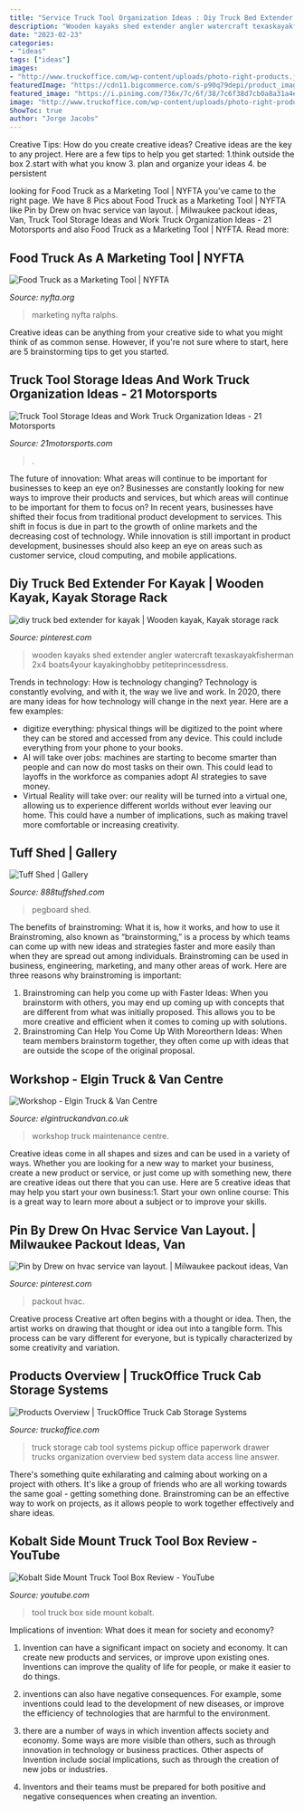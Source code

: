 ```yaml
---
title: "Service Truck Tool Organization Ideas : Diy Truck Bed Extender For Kayak"
description: "Wooden kayaks shed extender angler watercraft texaskayakfisherman 2x4 boats4your kayakinghobby petiteprincessdress"
date: "2023-02-23"
categories:
- "ideas"
tags: ["ideas"]
images:
- "http://www.truckoffice.com/wp-content/uploads/photo-right-products.jpg"
featuredImage: "https://cdn11.bigcommerce.com/s-p90q79depi/product_images/uploaded_images/uws-toolbox-1000x563.jpg"
featured_image: "https://i.pinimg.com/736x/7c/6f/38/7c6f38d7cb0a8a31a4eed1a87f6d3170.jpg"
image: "http://www.truckoffice.com/wp-content/uploads/photo-right-products.jpg"
ShowToc: true
author: "Jorge Jacobs"
---
```



Creative Tips: How do you create creative ideas?
Creative ideas are the key to any project. Here are a few tips to help you get started: 
1.think outside the box 
2.start with what you know 
3. plan and organize your ideas 
4. be persistent 

	

		
looking for Food Truck as a Marketing Tool | NYFTA you've came to the right page. We have 8 Pics about Food Truck as a Marketing Tool | NYFTA like Pin by Drew on hvac service van layout. | Milwaukee packout ideas, Van, Truck Tool Storage Ideas and Work Truck Organization Ideas - 21 Motorsports and also Food Truck as a Marketing Tool | NYFTA. Read more:
		
    
## Food Truck As A Marketing Tool | NYFTA

<img loading=lazy src="https://nyfta.org/wp-content/uploads/2019/01/IMG_8112-scaled.jpg" onerror="this.onerror=null;this.src='https://tse3.mm.bing.net/th?id=OIP.3RmqgGUuVIEQmABPoLGF2wHaF7&amp;pid=15.1';" alt="Food Truck as a Marketing Tool | NYFTA">

_Source: nyfta.org_

>marketing nyfta ralphs. 

	

Creative ideas can be anything from your creative side to what you might think of as common sense. However, if you're not sure where to start, here are 5 brainstorming tips to get you started.

    
## Truck Tool Storage Ideas And Work Truck Organization Ideas - 21 Motorsports

<img loading=lazy src="https://cdn11.bigcommerce.com/s-p90q79depi/product_images/uploaded_images/uws-toolbox-1000x563.jpg" onerror="this.onerror=null;this.src='https://tse1.mm.bing.net/th?id=OIP.E8wqCbMGIsZyuI-shNbB7wHaEK&amp;pid=15.1';" alt="Truck Tool Storage Ideas and Work Truck Organization Ideas - 21 Motorsports">

_Source: 21motorsports.com_

>. 

	

The future of innovation: What areas will continue to be important for businesses to keep an eye on?
Businesses are constantly looking for new ways to improve their products and services, but which areas will continue to be important for them to focus on? In recent years, businesses have shifted their focus from traditional product development to services. This shift in focus is due in part to the growth of online markets and the decreasing cost of technology. While innovation is still important in product development, businesses should also keep an eye on areas such as customer service, cloud computing, and mobile applications.

    
## Diy Truck Bed Extender For Kayak | Wooden Kayak, Kayak Storage Rack

<img loading=lazy src="https://i.pinimg.com/736x/e7/4c/02/e74c02eee65d7e541239ed858c9fa676.jpg" onerror="this.onerror=null;this.src='https://tse4.mm.bing.net/th?id=OIP.OpmDZr0NyHDfCFHciMxPFgHaJ4&amp;pid=15.1';" alt="diy truck bed extender for kayak | Wooden kayak, Kayak storage rack">

_Source: pinterest.com_

>wooden kayaks shed extender angler watercraft texaskayakfisherman 2x4 boats4your kayakinghobby petiteprincessdress. 

	

Trends in technology: How is technology changing?
Technology is constantly evolving, and with it, the way we live and work. In 2020, there are many ideas for how technology will change in the next year. Here are a few examples: 
- digitize everything: physical things will be digitized to the point where they can be stored and accessed from any device. This could include everything from your phone to your books. 
- AI will take over jobs: machines are starting to become smarter than people and can now do most tasks on their own. This could lead to layoffs in the workforce as companies adopt AI strategies to save money. 
- Virtual Reality will take over: our reality will be turned into a virtual one, allowing us to experience different worlds without ever leaving our home. This could have a number of implications, such as making travel more comfortable or increasing creativity.

    
## Tuff Shed | Gallery

<img loading=lazy src="https://888tuffshed.com/wp-content/uploads/2014/10/Workshop-1030x697.jpg" onerror="this.onerror=null;this.src='https://tse2.mm.bing.net/th?id=OIP.mMQq5h8OezX31WU8ZYcLZAHaFA&amp;pid=15.1';" alt="Tuff Shed | Gallery">

_Source: 888tuffshed.com_

>pegboard shed. 

	

The benefits of brainstroming: What it is, how it works, and how to use it
Brainstroming, also known as “brainstorming,” is a process by which teams can come up with new ideas and strategies faster and more easily than when they are spread out among individuals. Brainstroming can be used in business, engineering, marketing, and many other areas of work. Here are three reasons why brainstroming is important: 
1. Brainstroming can help you come up with Faster Ideas: When you brainstorm with others, you may end up coming up with concepts that are different from what was initially proposed. This allows you to be more creative and efficient when it comes to coming up with solutions. 
2. Brainstroming Can Help You Come Up With Moreorthern Ideas: When team members brainstorm together, they often come up with ideas that are outside the scope of the original proposal.

    
## Workshop - Elgin Truck &amp; Van Centre

<img loading=lazy src="http://user-images.strikinglycdn.com/res/hrscywv4p/image/upload/c_limit,fl_lossy,h_9000,w_1200,f_auto,q_auto/1065719/395981_3543.jpg" onerror="this.onerror=null;this.src='https://tse4.mm.bing.net/th?id=OIP.JSrN2FcOSBOTHrmctrPnAQHaDm&amp;pid=15.1';" alt="Workshop - Elgin Truck &amp; Van Centre">

_Source: elgintruckandvan.co.uk_

>workshop truck maintenance centre. 

	

Creative ideas come in all shapes and sizes and can be used in a variety of ways. Whether you are looking for a new way to market your business, create a new product or service, or just come up with something new, there are creative ideas out there that you can use. Here are 5 creative ideas that may help you start your own business:1. Start your own online course: This is a great way to learn more about a subject or to improve your skills.

    
## Pin By Drew On Hvac Service Van Layout. | Milwaukee Packout Ideas, Van

<img loading=lazy src="https://i.pinimg.com/736x/7c/6f/38/7c6f38d7cb0a8a31a4eed1a87f6d3170.jpg" onerror="this.onerror=null;this.src='https://tse2.mm.bing.net/th?id=OIP.wopD0gnl78BYjSyZWEei1AHaJ3&amp;pid=15.1';" alt="Pin by Drew on hvac service van layout. | Milwaukee packout ideas, Van">

_Source: pinterest.com_

>packout hvac. 

	

Creative process
Creative art often begins with a thought or idea. Then, the artist works on drawing that thought or idea out into a tangible form. This process can be vary different for everyone, but is typically characterized by some creativity and variation.

    
## Products Overview | TruckOffice Truck Cab Storage Systems

<img loading=lazy src="http://www.truckoffice.com/wp-content/uploads/photo-right-products.jpg" onerror="this.onerror=null;this.src='https://tse2.mm.bing.net/th?id=OIP.63OHMSbL6BNZbXYb-D7w1AAAAA&amp;pid=15.1';" alt="Products Overview | TruckOffice Truck Cab Storage Systems">

_Source: truckoffice.com_

>truck storage cab tool systems pickup office paperwork drawer trucks organization overview bed system data access line answer. 

	

There's something quite exhilarating and calming about working on a project with others. It's like a group of friends who are all working towards the same goal - getting something done. Brainstroming can be an effective way to work on projects, as it allows people to work together effectively and share ideas.

    
## Kobalt Side Mount Truck Tool Box Review - YouTube

<img loading=lazy src="http://i1.ytimg.com/vi/RumCmTFwGwI/hqdefault.jpg" onerror="this.onerror=null;this.src='https://tse4.mm.bing.net/th?id=OIP.WPvPZv5xvMr-00W7ZMxzLwHaFj&amp;pid=15.1';" alt="Kobalt Side Mount Truck Tool Box Review - YouTube">

_Source: youtube.com_

>tool truck box side mount kobalt. 

	

Implications of invention: What does it mean for society and economy?
1. Invention can have a significant impact on society and economy. It can create new products and services, or improve upon existing ones. Inventions can improve the quality of life for people, or make it easier to do things.
2. inventions can also have negative consequences. For example, some inventions could lead to the development of new diseases, or improve the efficiency of technologies that are harmful to the environment.

3. there are a number of ways in which invention affects society and economy. Some ways are more visible than others, such as through innovation in technology or business practices. Other aspects of Invention include social implications, such as through the creation of new jobs or industries.

4. Inventors and their teams must be prepared for both positive and negative consequences when creating an invention.


